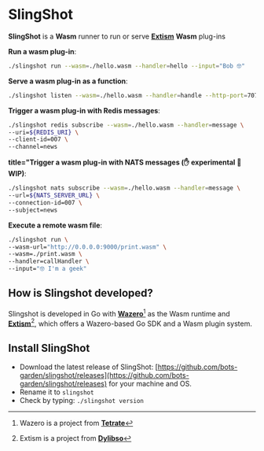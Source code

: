 # SlingShot

**SlingShot** is a **Wasm** runner to run or serve **[Extism](https://extism.org/)** **Wasm** plug-ins

**Run a wasm plug-in**:
```bash title="Run a wasm plug-in"
./slingshot run --wasm=./hello.wasm --handler=hello --input="Bob 🤓"
```

**Serve a wasm plug-in as a function**:
```bash title="Serve a wasm plug-in as a function"
./slingshot listen --wasm=./hello.wasm --handler=handle --http-port=7070
```

**Trigger a wasm plug-in with Redis messages**:
```bash title="Trigger a wasm plug-in with Redis messages"
./slingshot redis subscribe --wasm=./hello.wasm --handler=message \
--uri=${REDIS_URI} \
--client-id=007 \
--channel=news
```

**title="Trigger a wasm plug-in with NATS messages (✋ experimental 🚧 WIP)**:
```bash title="Trigger a wasm plug-in with NATS messages (✋ experimental 🚧 WIP)"
./slingshot nats subscribe --wasm=./hello.wasm --handler=message \
--url=${NATS_SERVER_URL} \
--connection-id=007 \
--subject=news
```

**Execute a remote wasm file**:
```bash title="Execute a remote wasm file"
./slingshot run \
--wasm-url="http://0.0.0.0:9000/print.wasm" \
--wasm=./print.wasm \
--handler=callHandler \
--input="🤓 I'm a geek"
```

## How is Slingshot developed?

Slingshot is developed in Go with **[Wazero](https://wazero.io/)**[^1] as the Wasm runtime and **[Extism](https://extism.org/)**[^2], which offers a Wazero-based Go SDK and a Wasm plugin system.

[^1]: Wazero is a project from **[Tetrate](https://tetrate.io/)**
[^2]: Extism is a project from **[Dylibso](https://dylibso.com/)**

## Install SlingShot

- Download the latest release of SlingShot: [https://github.com/bots-garden/slingshot/releases](https://github.com/bots-garden/slingshot/releases) for your machine and OS.
- Rename it to `slingshot`
- Check by typing: `./slingshot version`
